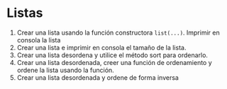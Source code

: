 # Listas

1. Crear una lista usando la función constructora `list(...)`. Imprimir en consola la lista
2. Crear una lista e imprimir en consola el tamaño de la lista.
3. Crear una lista desordena y utilice el método sort para ordenarlo.
4. Crear una lista desordenada, creer una función de ordenamiento y ordene la lista usando la función.
5. Crear una lista desordenada y ordene de forma inversa

